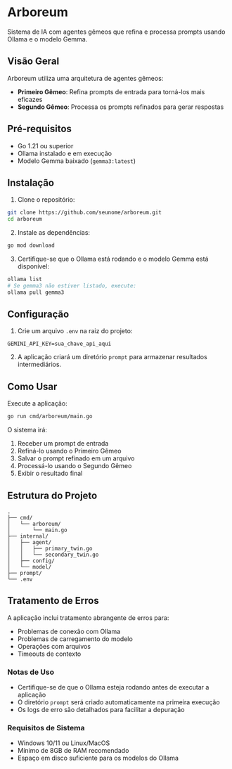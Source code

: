 # Arboreum

Sistema de IA com agentes gêmeos que refina e processa prompts usando Ollama e o modelo Gemma.

## Visão Geral

Arboreum utiliza uma arquitetura de agentes gêmeos:
- **Primeiro Gêmeo**: Refina prompts de entrada para torná-los mais eficazes
- **Segundo Gêmeo**: Processa os prompts refinados para gerar respostas

## Pré-requisitos

- Go 1.21 ou superior
- Ollama instalado e em execução
- Modelo Gemma baixado (`gemma3:latest`)

## Instalação

1. Clone o repositório:
```bash
git clone https://github.com/seunome/arboreum.git
cd arboreum
```

2. Instale as dependências:
```bash
go mod download
```

3. Certifique-se que o Ollama está rodando e o modelo Gemma está disponível:
```bash
ollama list
# Se gemma3 não estiver listado, execute:
ollama pull gemma3
```

## Configuração

1. Crie um arquivo `.env` na raiz do projeto:
```env
GEMINI_API_KEY=sua_chave_api_aqui
```

2. A aplicação criará um diretório `prompt` para armazenar resultados intermediários.

## Como Usar

Execute a aplicação:
```bash
go run cmd/arboreum/main.go
```

O sistema irá:
1. Receber um prompt de entrada
2. Refiná-lo usando o Primeiro Gêmeo
3. Salvar o prompt refinado em um arquivo
4. Processá-lo usando o Segundo Gêmeo
5. Exibir o resultado final

## Estrutura do Projeto

```
.
├── cmd/
│   └── arboreum/
│       └── main.go
├── internal/
│   ├── agent/
│   │   ├── primary_twin.go
│   │   └── secondary_twin.go
│   ├── config/
│   └── model/
├── prompt/
└── .env
```

## Tratamento de Erros

A aplicação inclui tratamento abrangente de erros para:
- Problemas de conexão com Ollama
- Problemas de carregamento do modelo
- Operações com arquivos
- Timeouts de contexto

### Notas de Uso

- Certifique-se de que o Ollama esteja rodando antes de executar a aplicação
- O diretório `prompt` será criado automaticamente na primeira execução
- Os logs de erro são detalhados para facilitar a depuração

### Requisitos de Sistema

- Windows 10/11 ou Linux/MacOS
- Mínimo de 8GB de RAM recomendado
- Espaço em disco suficiente para os modelos do Ollama